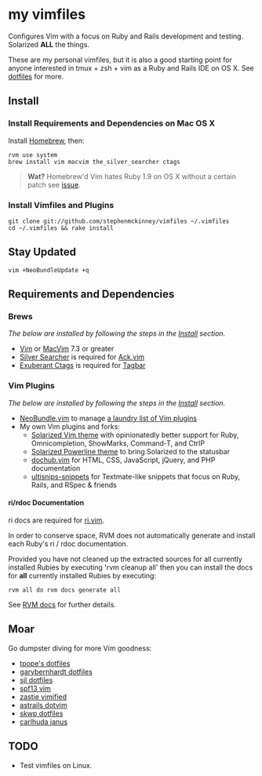 # my vimfiles

Configures Vim with a focus on Ruby and Rails development
and testing. Solarized **ALL** the things.

These are my personal vimfiles, but it is also a good starting point for
anyone interested in tmux + zsh + vim as a Ruby and Rails IDE on OS X. See
[dotfiles](https://github.com/stephenmckinney/dotfiles) for more.

## Install

### Install Requirements and Dependencies on Mac OS X

Install [Homebrew](http://mxcl.github.com/homebrew/), then:

    rvm use system
    brew install vim macvim the_silver_searcher ctags

> **Wat?** Homebrew'd Vim hates Ruby 1.9 on OS X without a certain patch
> see [issue](https://github.com/mxcl/homebrew/issues/15902).

### Install Vimfiles and Plugins

    git clone git://github.com/stephenmckinney/vimfiles ~/.vimfiles
    cd ~/.vimfiles && rake install

## Stay Updated

    vim +NeoBundleUpdate +q

## Requirements and Dependencies

### Brews

*The below are installed by following the steps in the [Install](#install) section.*

* [Vim](http://www.vim.org/) or [MacVim](https://github.com/b4winckler/macvim) 7.3 or greater
* [Silver Searcher](https://github.com/ggreer/the_silver_searcher) is required for [Ack.vim](https://github.com/mileszs/ack.vim)
* [Exuberant Ctags](http://ctags.sourceforge.net/) is required for [Tagbar](http://majutsushi.github.com/tagbar/)

### Vim Plugins

*The below are installed by following the steps in the [Install](#install) section.*

* [NeoBundle.vim](https://github.com/Shougo/neobundle.vim) to manage [a laundry list of Vim plugins](https://github.com/stephenmckinney/vimfiles/blob/master/vim/plugin.vim)
* My own Vim plugins and forks:
    * [Solarized Vim theme](https://github.com/stephenmckinney/vim-colors-solarized) with opinionatedly better support for Ruby, Omnicompletion, ShowMarks, Command-T, and CtrlP
    * [Solarized Powerline theme](https://github.com/stephenmckinney/vim-solarized-powerline) to bring Solarized to the statusbar
    * [dochub.vim](https://github.com/stephenmckinney/vim-dochub) for HTML, CSS, JavaScript, jQuery, and PHP documentation 
    * [ultisnips-snippets](https://github.com/stephenmckinney/ultisnips-snippets) for Textmate-like snippets that focus on Ruby, Rails, and RSpec & friends

#### ri/rdoc Documentation

ri docs are required for [ri.vim](https://github.com/danchoi/ri.vim).

In order to conserve space, RVM does not automatically generate and
install each Ruby's ri / rdoc documentation.

Provided you have not cleaned up the extracted sources for all currently
installed Rubies by executing 'rvm cleanup all' then you can install the
docs for **all** currently installed Rubies by executing:

    rvm all do rvm docs generate all

See [RVM docs](https://rvm.io/rubies/docs) for further details.

## Moar

Go dumpster diving for more Vim goodness:

* [tpope's dotfiles](https://github.com/tpope/tpope)
* [garybernhardt dotfiles](https://github.com/garybernhardt/dotfiles)
* [sjl dotfiles](https://github.com/sjl/dotfiles)
* [spf13 vim](https://github.com/spf13/spf13-vim)
* [zastie vimified](https://github.com/zaiste/vimified)
* [astrails dotvim](https://github.com/astrails/dotvim)
* [skwp dotfiles](https://github.com/skwp/dotfiles)
* [carlhuda janus](https://github.com/carlhuda/janus)

## TODO

* Test vimfiles on Linux.
